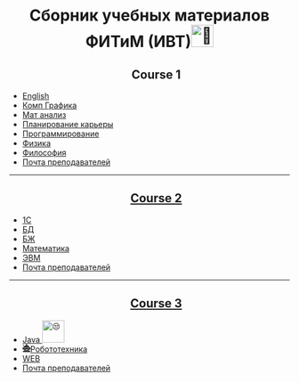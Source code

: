 <h1 align = "center ">Сборник учебных материалов ФИТиМ (ИВТ)<img height="40px" decoding="async" loading="lazy" src="https://cdn-0.emojis.wiki/emoji-pics-lf/telegram/clown-face-telegram.gif" alt="🤡"></h1>

<ul><h2 align = "center">Course 1</h2>
    <li><a href = "https://github.com/Lesyalys/Study/tree/main/course%201/English">English</li>
    <li><a href = "https://github.com/Lesyalys/Study/tree/main/course%201/%D0%9A%D0%BE%D0%BC%D0%BF%20%D0%93%D1%80%D0%B0%D1%84%D0%B8%D0%BA%D0%B0">Комп Графика</li>
    <li><a href = "https://github.com/Lesyalys/Study/tree/main/course%201/%D0%9C%D0%B0%D1%82%20%D0%90%D0%BD%D0%B0%D0%BB%D0%B8%D0%B7">Мат анализ</li>
    <li><a href = "https://github.com/Lesyalys/Study/tree/main/course%201/%D0%9F%D0%BB%D0%B0%D0%BD%D0%B8%D1%80%D0%BE%D0%B2%D0%B0%D0%BD%D0%B8%D0%B5%20%D0%BA%D0%B0%D1%80%D1%8C%D0%B5%D1%80%D1%8B%20(%D0%9F%D0%9A)%20%D0%BB%D0%B5%D0%BA%D1%86%D0%B8%D0%B8%20(%D0%BA%D0%BE%D0%BD%D1%81%D0%BF%D0%B5%D0%BA%D1%82%D1%8B%20%D0%9D%D0%95%20%D0%9D%D0%A3%D0%96%D0%9D%D0%AB)">Планирование карьеры</li>
    <li><a href = "https://github.com/Lesyalys/Study/tree/main/course%201/%D0%9F%D1%80%D0%BE%D0%B3%D1%80%D0%B0%D0%BC%D0%BC%D0%B8%D1%80%D0%BE%D0%B2%D0%B0%D0%BD%D0%B8%D0%B5%20(%D0%BB%D0%B5%D0%BA%D1%86%D0%B8%D0%B8%20%2B%20%D0%BF%D1%80%D0%B0%D0%BA%D1%82%D0%B8%D0%BA%D0%B0)">Программирование</li>
    <li><a href = "https://github.com/Lesyalys/Study/tree/main/course%201/%D0%A4%D0%B8%D0%B7%D0%B8%D0%BA%D0%B0">Физика</li>
    <li><a href = "https://github.com/Lesyalys/Study/tree/main/course%201/%D0%A4%D0%B8%D0%BB%D0%BE%D1%81%D0%BE%D1%84%D0%B8%D1%8F">Философия</li>
    <li><a href = "https://github.com/Lesyalys/Study/blob/main/course%201/%D0%9F%D0%BE%D1%87%D1%82%D0%B0%20%D0%BF%D1%80%D0%B5%D0%BF%D0%BE%D0%B4%D0%B0%D0%B2%D0%B0%D1%82%D0%B5%D0%BB%D0%B5%D0%B9.txt">Почта преподавателей</li>

</ul>
<hr/>
<ul><h2 align = "center">Course 2</h2>
    <li><a href = "https://github.com/Lesyalys/Study/tree/main/course%202/1C">1С</li>
    <li><a href = "https://github.com/Lesyalys/Study/tree/main/course%202/%D0%91%D0%94">БД</li>
    <li><a href = "https://github.com/Lesyalys/Study/tree/main/course%202/%D0%91%D0%96">БЖ</li>
    <li><a href = "https://github.com/Lesyalys/Study/tree/main/course%202/%D0%9C%D0%B0%D1%82%D0%B5%D0%BC%D0%B0%D1%82%D0%B8%D0%BA%D0%B0">Математика</li>
    <li><a href = "https://github.com/Lesyalys/Study/tree/main/course%202/%D0%AD%D0%92%D0%9C">ЭВМ</li>
    <li><a href = "https://github.com/Lesyalys/Study/blob/main/course%202/%D0%9F%D0%BE%D1%87%D1%82%D0%B0%20%D0%BF%D1%80%D0%B5%D0%BF%D0%BE%D0%B4%D0%B0%D0%B2%D0%B0%D1%82%D0%B5%D0%BB%D0%B5%D0%B9.txt">Почта преподавателей</li>
    

</ul>

<hr/>
<ul><h2 align = "center">Course 3</h2>
    <li><a href = "https://github.com/Lesyalys/Study/tree/main/course%203/Java">
    Java 
    <img height="40px" src="https://cdn.iconscout.com/icon/free/png-512/free-java-logo-icon-svg-download-png-3029997.png?f=webp&w=512" alt="😒"/>
    </li>
    <li><a href = "https://github.com/Lesyalys/Study/tree/main/course%203/%D0%A0%D0%BE%D0%B1%D0%BE%D1%82%D0%BE%D1%82%D0%B5%D1%85%D0%BD%D0%B8%D0%BA%D0%B0">
    <svg xmlns="http://www.w3.org/2000/svg" width="1em" height="1em" viewBox="0 0 512 512"><path fill="currentColor" d="M512 310.829v-73.154c-3.616-38.626-31.154-38.29-73.143-36.576v146.306c67.411 7.006 70.837-19.505 73.143-36.576M73.143 347.405V201.1C31.153 199.386 3.616 199.05 0 237.676v73.154c2.306 17.07 5.732 43.582 73.143 36.576m-54.857 91.442h475.428V512H18.286zM328.32 73.08c-11.526-94.655-130.877-100.188-144.64 0zM21.482 32.86c9.852-18.592 36.27-19.676 47.438-1.947c9.628 15.282 1.753 34.795-14.068 40.43l.005 111.467H36.571V71.394C21.558 66.182 13.321 48.26 21.482 32.86m325.947 195.67c0 21.04-22.93 34.26-41.174 23.74c-18.245-10.519-18.245-36.96 0-47.48s41.174 2.7 41.174 23.74m-169.174 23.74c18.244 10.52 41.174-2.7 41.174-23.74s-22.93-34.26-41.174-23.74c-18.245 10.52-18.245 36.961 0 47.48m242.316-87.749V420.56H91.43V164.522c0-40.399 32.75-73.153 73.142-73.153H347.43c40.393 0 73.142 32.754 73.142 73.153M169.091 268.1c30.408 17.532 68.623-4.502 68.623-39.568s-38.215-57.1-68.623-39.567s-30.407 61.602 0 79.135m178.338 61.018H164.57v36.577h182.86zm18.285-100.586c0-35.065-38.215-57.1-68.623-39.567s-30.407 61.602 0 79.135c30.408 17.532 68.623-4.502 68.623-39.568"></path></svg>Робототехника</li>
    <li><a href = "https://github.com/Lesyalys/Study/tree/main/course%202/%D0%91%D0%96">WEB</li>
    <li><a href = "https://github.com/Lesyalys/Study/blob/main/course%202/%D0%9F%D0%BE%D1%87%D1%82%D0%B0%20%D0%BF%D1%80%D0%B5%D0%BF%D0%BE%D0%B4%D0%B0%D0%B2%D0%B0%D1%82%D0%B5%D0%BB%D0%B5%D0%B9.txt">Почта преподавателей</li>
    

</ul>
